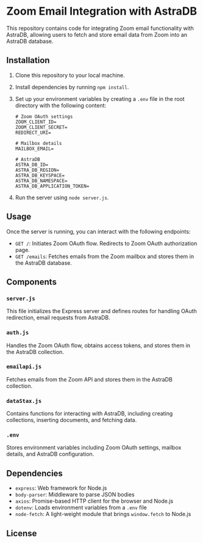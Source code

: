 # Zoom Email Integration with AstraDB

This repository contains code for integrating Zoom email functionality with AstraDB, allowing users to fetch and store email data from Zoom into an AstraDB database.

## Installation

1. Clone this repository to your local machine.
2. Install dependencies by running `npm install`.
3. Set up your environment variables by creating a `.env` file in the root directory with the following content:

    ```plaintext
    # Zoom OAuth settings
    ZOOM_CLIENT_ID=
    ZOOM_CLIENT_SECRET=
    REDIRECT_URI=

    # Mailbox details
    MAILBOX_EMAIL=

    # AstraDB
    ASTRA_DB_ID=
    ASTRA_DB_REGION=
    ASTRA_DB_KEYSPACE=
    ASTRA_DB_NAMESPACE=
    ASTRA_DB_APPLICATION_TOKEN=
    ```

4. Run the server using `node server.js`.

## Usage

Once the server is running, you can interact with the following endpoints:

- `GET /`: Initiates Zoom OAuth flow. Redirects to Zoom OAuth authorization page.
- `GET /emails`: Fetches emails from the Zoom mailbox and stores them in the AstraDB database.


## Components

### `server.js`

This file initializes the Express server and defines routes for handling OAuth redirection, email requests from AstraDB.

### `auth.js`

Handles the Zoom OAuth flow, obtains access tokens, and stores them in the AstraDB collection.

### `emailapi.js`

Fetches emails from the Zoom API and stores them in the AstraDB collection.

### `dataStax.js`

Contains functions for interacting with AstraDB, including creating collections, inserting documents, and fetching data.

### `.env`

Stores environment variables including Zoom OAuth settings, mailbox details, and AstraDB configuration.

## Dependencies

- `express`: Web framework for Node.js
- `body-parser`: Middleware to parse JSON bodies
- `axios`: Promise-based HTTP client for the browser and Node.js
- `dotenv`: Loads environment variables from a `.env` file
- `node-fetch`: A light-weight module that brings `window.fetch` to Node.js

## License



